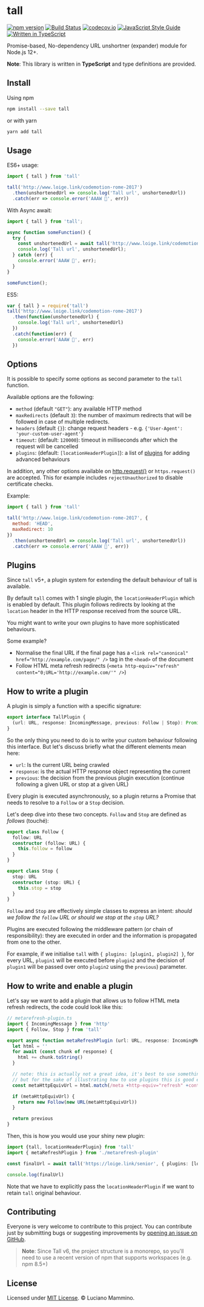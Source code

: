 # tall

[![npm version](https://img.shields.io/npm/v/tall)](https://npm.im/tall)
[![Build Status](https://github.com/lmammino/tall/workflows/main/badge.svg)](https://github.com/lmammino/tall/actions?query=workflow%3Amain)
[![codecov.io](https://codecov.io/gh/lmammino/tall/coverage.svg?branch=master)](https://codecov.io/gh/lmammino/tall)
[![JavaScript Style Guide](https://img.shields.io/badge/code_style-standard-brightgreen.svg)](https://standardjs.com)
[![Written in TypeScript](https://badgen.net/badge/-/TypeScript?icon=typescript&label&labelColor=blue&color=555555)](https://www.typescriptlang.org/)

Promise-based, No-dependency URL unshortner (expander) module for Node.js 12+.

**Note**: This library is written in **TypeScript** and type definitions are provided.


## Install

Using npm

```bash
npm install --save tall
```

or with yarn

```bash
yarn add tall
```

## Usage

ES6+ usage:

```javascript
import { tall } from 'tall'

tall('http://www.loige.link/codemotion-rome-2017')
  .then(unshortenedUrl => console.log('Tall url', unshortenedUrl))
  .catch(err => console.error('AAAW 👻', err))
```

With Async await:

```javascript
import { tall } from 'tall';

async function someFunction() {
  try {
    const unshortenedUrl = await tall('http://www.loige.link/codemotion-rome-2017');
    console.log('Tall url', unshortenedUrl);
  } catch (err) {
    console.error('AAAW 👻', err);
  }
}

someFunction();
```

ES5:

```javascript
var { tall } = require('tall')
tall('http://www.loige.link/codemotion-rome-2017')
  .then(function(unshortenedUrl) {
    console.log('Tall url', unshortenedUrl)
  })
  .catch(function(err) {
    console.error('AAAW 👻', err)
  })
```

## Options

It is possible to specify some options as second parameter to the `tall` function.

Available options are the following:

- `method` (default `"GET"`): any available HTTP method
- `maxRedirects` (default `3`): the number of maximum redirects that will be followed in case of multiple redirects.
- `headers` (default `{}`): change request headers - e.g. `{'User-Agent': 'your-custom-user-agent'}`
- `timeout`: (default: `120000`): timeout in milliseconds after which the request will be cancelled
- `plugins`: (default: `[locationHeaderPlugin]`): a list of [plugins](#plugins) for adding advanced behaviours

In addition, any other options available on [http.request()](`https://nodejs.org/api/http.html#httprequestoptions-callback`) or `https.request()` are accepted. This for example includes `rejectUnauthorized` to disable certificate checks.

Example:

```javascript
import { tall } from 'tall'

tall('http://www.loige.link/codemotion-rome-2017', {
  method: 'HEAD',
  maxRedirect: 10
})
  .then(unshortenedUrl => console.log('Tall url', unshortenedUrl))
  .catch(err => console.error('AAAW 👻', err))
```


## Plugins

Since `tall` v5+, a plugin system for extending the default behaviour of tall is available.

By default `tall` comes with 1 single plugin, the `locationHeaderPlugin` which is enabled by default. This plugin follows redirects by looking at the `location` header in the HTTP response received from the source URL.

You might want to write your own plugins to have more sophisticated behaviours.

Some example?

 - Normalise the final URL if the final page has a `<link rel="canonical" href="http://example.com/page/" />` tag in the `<head>` of the document
 - Follow HTML meta refresh redirects (`<meta http-equiv="refresh" content="0;URL='http://example.com/'" />`)


## How to write a plugin

A plugin is simply a function with a specific signature:

```typescript
export interface TallPlugin {
  (url: URL, response: IncomingMessage, previous: Follow | Stop): Promise<Follow | Stop>
}
```

So the only thing you need to do is to write your custom behaviour following this interface. But let's discuss briefly what the different elements mean here:

  - `url`: Is the current URL being crawled
  - `response`: is the actual HTTP response object representing the current
  - `previous`: the decision from the previous plugin execution (continue following a given URL or stop at a given URL)

Every plugin is executed asynchronously, so a plugin returns a Promise that needs to resolve to a `Follow` or a `Stop` decision.

Let's deep dive into these two concepts. `Follow` and `Stop` are defined as _follows_ (touché):

```typescript
export class Follow {
  follow: URL
  constructor (follow: URL) {
    this.follow = follow
  }
}

export class Stop {
  stop: URL
  constructor (stop: URL) {
    this.stop = stop
  }
}
```

`Follow` and `Stop` are effectively simple classes to express an intent: *should we follow the `follow` URL or should we stop at the `stop` URL?*

Plugins are executed following the middleware pattern (or chain of responsibility): they are executed in order and the information is propagated from one to the other.

For example, if we initialise `tall` with `{ plugins: [plugin1, plugin2] }`, for every URL, `plugin1` will be executed before `plugin2` and the decision of `plugin1` will be passed over onto `plugin2` using the `previous`) parameter.


## How to write and enable a plugin

Let's say we want to add a plugin that allows us to follow HTML meta refresh redirects, the code could look like this:

```typescript
// metarefresh-plugin.ts
import { IncomingMessage } from 'http'
import { Follow, Stop } from 'tall'

export async function metaRefreshPlugin (url: URL, response: IncomingMessage, previous: Follow | Stop): Promise<Follow | Stop> {
  let html = ''
  for await (const chunk of response) {
    html += chunk.toString()
  }

  // note: this is actually not a great idea, it's best to use something like `cheerio` to properly parse HTML
  // but for the sake of illustrating how to use plugins this is good enough here...
  const metaHttpEquivUrl = html.match(/meta +http-equiv="refresh" +content="\d;url=(http[^"]+)"/)?.[1]

  if (metaHttpEquivUrl) {
    return new Follow(new URL(metaHttpEquivUrl))
  }

  return previous
}
```

Then, this is how you would use your shiny new plugin:

```typescript
import {tall, locationHeaderPlugin} from 'tall'
import { metaRefreshPlugin } from './metarefresh-plugin'

const finalUrl = await tall('https://loige.link/senior', { plugins: [locationHeaderPlugin, metaRefreshPlugin] })

console.log(finalUrl)
```

Note that we have to explicitly pass the `locationHeaderPlugin` if we want to retain `tall` original behaviour.




## Contributing

Everyone is very welcome to contribute to this project.
You can contribute just by submitting bugs or suggesting improvements by
[opening an issue on GitHub](https://github.com/lmammino/tall/issues).

> **Note**: Since Tall v6, the project structure is a monorepo, so you'll need to use a recent version of npm that supports workspaces (e.g. npm 8.5+)

## License

Licensed under [MIT License](LICENSE). © Luciano Mammino.
